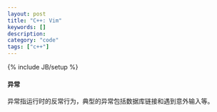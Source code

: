 ```yaml
--- 
layout: post 
title: "C++: Vim" 
keywords: [] 
description: 
category: "code" 
tags: ["c++"] 
--- 
```

{% include JB/setup %}
#### 异常
异常指运行时的反常行为，典型的异常包括数据库链接和遇到意外输入等。<br />

